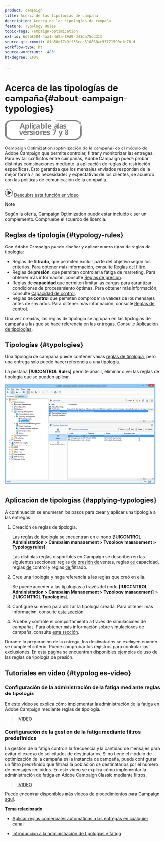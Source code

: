 ```yaml
---
product: campaign
title: Acerca de las tipologías de campaña
description: Acerca de las tipologías de campaña
feature: Typology Rules
topic-tags: campaign-optimization
exl-id: 6d5b8584-4aa1-4d9a-89d9-d41da75dd323
source-git-commit: 8fa50d17a9ff36ccc310860ac93771590cfd76fd
workflow-type: ht
source-wordcount: '483'
ht-degree: 100%

---
```


# Acerca de las tipologías de campaña{#about-campaign-typologies}

![](../../assets/common.svg)

Campaign Optimization (optimización de la campaña) es el módulo de Adobe Campaign que permite controlar, filtrar y monitorizar las entregas. Para evitar conflictos entre campañas, Adobe Campaign puede probar distintas combinaciones mediante la aplicación de reglas de restricción específicas. Esto garantiza que los mensajes enviados respondan de la mejor forma a las necesidades y expectativas de los clientes, de acuerdo con las políticas de comunicación de la compañía.

![](assets/do-not-localize/how-to-video.png) [Descubra esta función en vídeo](#typologies-video)

>[!NOTE]
>
>Según la oferta, Campaign Optimization puede estar incluido o ser un complemento. Compruebe el acuerdo de licencia.

## Reglas de tipología {#typology-rules}

Con Adobe Campaign puede diseñar y aplicar cuatro tipos de reglas de tipología:

* Reglas de **filtrado**, que permiten excluir parte del objetivo según los criterios. Para obtener más información, consulte [Reglas del filtro](filtering-rules.md).
* Reglas de **presión**, que permiten controlar la fatiga de marketing. Para obtener más información, consulte [Reglas de presión](pressure-rules.md).
* Reglas de **capacidad** que permiten limitar las cargas para garantizar condiciones de procesamiento óptimas. Para obtener más información, consulte [Capacidad de control](consistency-rules.md#controlling-capacity).
* Reglas de **control** que permiten comprobar la validez de los mensajes antes de enviarlos. Para obtener más información, consulte [Reglas de control](control-rules.md).

Una vez creadas, las reglas de tipología se agrupan en las tipologías de campaña a las que se hace referencia en las entregas. Consulte [Aplicación de tipologías](#applying-typologies).

## Tipologías {#typologies}

Una tipología de campaña puede contener varias [reglas de tipología](#typology-rules), pero una entrega solo puede hacer referencia a una tipología.

La pestaña **[!UICONTROL Rules]** permite añadir, eliminar o ver las reglas de tipología que se pueden aplicar.

![](assets/campaign_opt_rules_tab.png)

## Aplicación de tipologías {#applying-typologies}

A continuación se enumeran los pasos para crear y aplicar una tipología a las entregas:

1. Creación de reglas de tipología.

   Las reglas de tipología se encuentran en el nodo **[!UICONTROL Administration > Campaign management > Typology management > Typology rules]**.

   Las distintas reglas disponibles en Campaign se describen en las siguientes secciones: reglas [de presión de ](pressure-rules.md)ventas, reglas [de ](consistency-rules.md#controlling-capacity)capacidad, reglas [de](control-rules.md) control y reglas [de ](filtering-rules.md)filtrado.

1. Cree una tipología y haga referencia a las reglas que creó en ella.

   Se puede acceder a las tipologías a través del nodo **[!UICONTROL Administration > Campaign Management > Typology management]** > **[!UICONTROL Typologies]**.

1. Configure su envío para utilizar la tipología creada. Para obtener más información, consulte [esta sección](applying-rules.md#applying-a-typology-to-a-delivery).
1. Pruebe y controle el comportamiento a través de simulaciones de campañas. Para obtener más información sobre simulaciones de campaña, consulte [esta sección](campaign-simulations.md).

Durante la preparación de la entrega, los destinatarios se excluyen cuando se cumple el criterio. Puede comprobar los registros para controlar las exclusiones. En [esta página](pressure-rules.md#use-cases-on-pressure-rules) se encuentran disponibles ejemplos de uso de las reglas de tipología de presión.

## Tutoriales en vídeo {#typologies-video}

### Configuración de la administración de la fatiga mediante reglas de tipología

En este vídeo se explica cómo implementar la administración de la fatiga en Adobe Campaign mediante reglas de tipología.

>[!VIDEO](https://video.tv.adobe.com/v/25090?quality=12)

### Configuración de la gestión de la fatiga mediante filtros predefinidos

La gestión de la fatiga controla la frecuencia y la cantidad de mensajes para evitar el exceso de solicitudes de destinatarios. Si no tiene el módulo de optimización de la campaña en la instancia de campaña, puede configurar un filtro predefinido que filtrará la población de destinatarios por el número de mensajes recibidos.
En este vídeo se explica cómo implementar la administración de fatiga en Adobe Campaign Classic mediante filtros.

>[!VIDEO](https://video.tv.adobe.com/v/25091?quality=12)

Puede encontrar disponibles más vídeos de procedimientos para Campaign [aquí](https://experienceleague.adobe.com/docs/campaign-classic-learn/tutorials/overview.html?lang=es).

**Tema relacionado**

* [Aplicar reglas comerciales automáticas a las entregas en cualquier canal](https://helpx.adobe.com/es/campaign/kb/simplifying-campaign-management-acc.html#Applyautomaticbusinessrulestodeliveriesonanychannel)

* [Introducción a la administración de tipologías y fatiga](pressure-rules.md)

